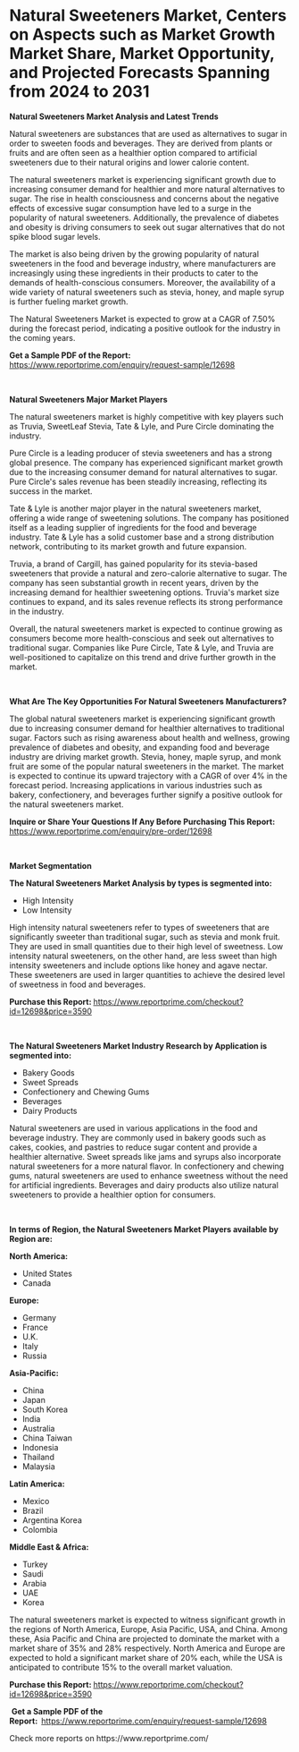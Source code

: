 <p><h1>Natural Sweeteners Market, Centers on Aspects such as Market Growth Market Share, Market Opportunity, and Projected Forecasts Spanning from 2024 to 2031</h1></p><p><strong>Natural Sweeteners Market Analysis and Latest Trends</strong></p>
<p><p>Natural sweeteners are substances that are used as alternatives to sugar in order to sweeten foods and beverages. They are derived from plants or fruits and are often seen as a healthier option compared to artificial sweeteners due to their natural origins and lower calorie content.</p><p>The natural sweeteners market is experiencing significant growth due to increasing consumer demand for healthier and more natural alternatives to sugar. The rise in health consciousness and concerns about the negative effects of excessive sugar consumption have led to a surge in the popularity of natural sweeteners. Additionally, the prevalence of diabetes and obesity is driving consumers to seek out sugar alternatives that do not spike blood sugar levels.</p><p>The market is also being driven by the growing popularity of natural sweeteners in the food and beverage industry, where manufacturers are increasingly using these ingredients in their products to cater to the demands of health-conscious consumers. Moreover, the availability of a wide variety of natural sweeteners such as stevia, honey, and maple syrup is further fueling market growth.</p><p>The Natural Sweeteners Market is expected to grow at a CAGR of 7.50% during the forecast period, indicating a positive outlook for the industry in the coming years.</p></p>
<p><strong>Get a Sample PDF of the Report:&nbsp;</strong> <a href="https://www.reportprime.com/enquiry/request-sample/12698">https://www.reportprime.com/enquiry/request-sample/12698</a></p>
<p>&nbsp;</p>
<p><strong>Natural Sweeteners Major Market Players</strong></p>
<p><p>The natural sweeteners market is highly competitive with key players such as Truvia, SweetLeaf Stevia, Tate & Lyle, and Pure Circle dominating the industry. </p><p>Pure Circle is a leading producer of stevia sweeteners and has a strong global presence. The company has experienced significant market growth due to the increasing consumer demand for natural alternatives to sugar. Pure Circle's sales revenue has been steadily increasing, reflecting its success in the market.</p><p>Tate & Lyle is another major player in the natural sweeteners market, offering a wide range of sweetening solutions. The company has positioned itself as a leading supplier of ingredients for the food and beverage industry. Tate & Lyle has a solid customer base and a strong distribution network, contributing to its market growth and future expansion.</p><p>Truvia, a brand of Cargill, has gained popularity for its stevia-based sweeteners that provide a natural and zero-calorie alternative to sugar. The company has seen substantial growth in recent years, driven by the increasing demand for healthier sweetening options. Truvia's market size continues to expand, and its sales revenue reflects its strong performance in the industry.</p><p>Overall, the natural sweeteners market is expected to continue growing as consumers become more health-conscious and seek out alternatives to traditional sugar. Companies like Pure Circle, Tate & Lyle, and Truvia are well-positioned to capitalize on this trend and drive further growth in the market.</p></p>
<p>&nbsp;</p>
<p><strong>What Are The Key Opportunities For Natural Sweeteners Manufacturers?</strong></p>
<p><p>The global natural sweeteners market is experiencing significant growth due to increasing consumer demand for healthier alternatives to traditional sugar. Factors such as rising awareness about health and wellness, growing prevalence of diabetes and obesity, and expanding food and beverage industry are driving market growth. Stevia, honey, maple syrup, and monk fruit are some of the popular natural sweeteners in the market. The market is expected to continue its upward trajectory with a CAGR of over 4% in the forecast period. Increasing applications in various industries such as bakery, confectionery, and beverages further signify a positive outlook for the natural sweeteners market.</p></p>
<p><strong>Inquire or Share Your Questions If Any Before Purchasing This Report:</strong> <a href="https://www.reportprime.com/enquiry/pre-order/12698">https://www.reportprime.com/enquiry/pre-order/12698</a></p>
<p>&nbsp;</p>
<p><strong>Market Segmentation</strong></p>
<p><strong>The Natural Sweeteners Market Analysis by types is segmented into:</strong></p>
<p><ul><li>High Intensity</li><li>Low Intensity</li></ul></p>
<p><p>High intensity natural sweeteners refer to types of sweeteners that are significantly sweeter than traditional sugar, such as stevia and monk fruit. They are used in small quantities due to their high level of sweetness. Low intensity natural sweeteners, on the other hand, are less sweet than high intensity sweeteners and include options like honey and agave nectar. These sweeteners are used in larger quantities to achieve the desired level of sweetness in food and beverages.</p></p>
<p><strong>Purchase this Report:&nbsp;</strong><a href="https://www.reportprime.com/checkout?id=12698&price=3590">https://www.reportprime.com/checkout?id=12698&price=3590</a></p>
<p>&nbsp;</p>
<p><strong>The Natural Sweeteners Market Industry Research by Application is segmented into:</strong></p>
<p><ul><li>Bakery Goods</li><li>Sweet Spreads</li><li>Confectionery and Chewing Gums</li><li>Beverages</li><li>Dairy Products</li></ul></p>
<p><p>Natural sweeteners are used in various applications in the food and beverage industry. They are commonly used in bakery goods such as cakes, cookies, and pastries to reduce sugar content and provide a healthier alternative. Sweet spreads like jams and syrups also incorporate natural sweeteners for a more natural flavor. In confectionery and chewing gums, natural sweeteners are used to enhance sweetness without the need for artificial ingredients. Beverages and dairy products also utilize natural sweeteners to provide a healthier option for consumers.</p></p>
<p>&nbsp;</p>
<p><strong>In terms of Region, the Natural Sweeteners Market Players available by Region are:</strong></p>
<p>
    <p> <strong> North America: </strong>
        <ul>
            <li>United States</li>
            <li>Canada</li>
        </ul>
        </p> 
    <p> <strong> Europe: </strong>
        <ul>
            <li>Germany</li>
            <li>France</li>
            <li>U.K.</li>
            <li>Italy</li>
            <li>Russia</li>
        </ul>
        </p> 
    <p> <strong> Asia-Pacific: </strong>
        <ul>
            <li>China</li>
            <li>Japan</li>
            <li>South Korea</li>
            <li>India</li>
            <li>Australia</li>
            <li>China Taiwan</li>
            <li>Indonesia</li>
            <li>Thailand</li>
            <li>Malaysia</li>
        </ul>
        </p> 
    <p> <strong> Latin America: </strong>
        <ul>
            <li>Mexico</li>
            <li>Brazil</li>
            <li>Argentina Korea</li>
            <li>Colombia</li>
        </ul>
        </p> 
    <p> <strong> Middle East & Africa: </strong>
        <ul>
            <li>Turkey</li>
            <li>Saudi</li>
            <li>Arabia</li>
            <li>UAE</li>
            <li>Korea</li>
        </ul>
    </p>
    </p>
<p><p>The natural sweeteners market is expected to witness significant growth in the regions of North America, Europe, Asia Pacific, USA, and China. Among these, Asia Pacific and China are projected to dominate the market with a market share of 35% and 28% respectively. North America and Europe are expected to hold a significant market share of 20% each, while the USA is anticipated to contribute 15% to the overall market valuation.</p></p>
<p><strong>Purchase this Report: </strong><a href="https://www.reportprime.com/checkout?id=12698&price=3590">https://www.reportprime.com/checkout?id=12698&price=3590</a></p>
<p>&nbsp;<strong>Get a Sample PDF of the Report:&nbsp;&nbsp;</strong><a href="https://www.reportprime.com/enquiry/request-sample/12698">https://www.reportprime.com/enquiry/request-sample/12698</a></p>
<p><strong></strong></p>
<p>Check more reports on https://www.reportprime.com/</p>